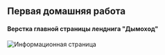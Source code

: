 ## Первая домашняя работа

#### Верстка главной страницы ленднига "Дымоход"
![Информационная страница](https://user-images.githubusercontent.com/56001961/171265258-db6a4318-4bc3-4f11-a1fb-fcc62760b6a1.jpg)
